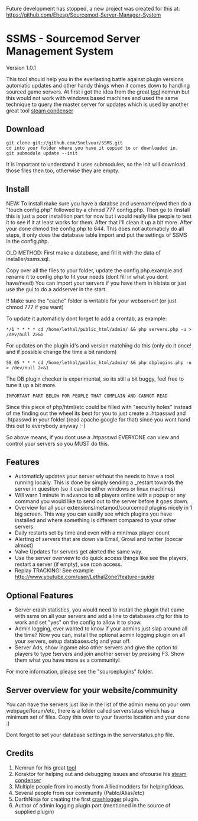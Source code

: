 Future development has stopped, a new project was created for this at: https://github.com/Ehesp/Sourcemod-Server-Manager-System

SSMS - Sourcemod Server Management System
=========================================

Version 1.0.1

This tool should help you in the everlasting battle against plugin versions automatic updates and other handy things
when it comes down to handling sourced game servers. At first i got the idea from the great [tool] nemrun but this would
not work with windows based machines and used the same technique to query the master server for updates which is used
by another great tool [steam condenser]

Download
--------

	git clone git://github.com/Snelvuur/SSMS.git
	cd into your folder where you have it copied to or downloaded in.
	git submodule update --init

It is important to understand it uses submodules, so the init will download those files then too, otherwise they are empty.

Install
-------

NEW: To install make sure you have a databse and username/pwd then do a "touch config.php" followed by a chmod 777 config.php.
Then go to /install this is just a poor installtion part for now but i would really like people to test it to see if it at
least works for them. After that i'll clean it up a bit more. After your done chmod the config.php to 644. This does not
automaticly do all steps, it only does the database table import and put the settings of SSMS in the config.php.

OLD METHOD:
First make a database, and fill it with the data of installer/ssms<latestversion>.sql.

Copy over all the files to your folder, update the config.php.example and rename it to config.php
to fit your needs (dont fill in what you dont have/need) You can import your servers if you have
them in hlstats or just use the gui to do a addserver in the start.

!! Make sure the "cache" folder is writable for your webserver! (or just chmod 777 if you want)

To update it automaticly dont forget to add a crontab, as example: 

	*/1 * * * * cd /home/lethal/public_html/admin/ && php servers.php -u > /dev/null 2>&1


For updates on the plugin id's and version matching do this (only do it once! and if possible change the time a bit random)

	58 05 * * * cd /home/lethal/public_html/admin/ && php dbplugins.php -u > /dev/null 2>&1

The DB plugin checker is experimental, so its still a bit buggy, feel free to tune it up a bit more.

	IMPORTANT PART BELOW FOR PEOPLE THAT COMPLAIN AND CANNOT READ

Since this piece of php/html/etc could be filled with "security holes" instead of me finding out the wheel its best for you
to just create a .htpasswd and .htpasswd in your folder (read apache google for that) since you wont hand this out to everybody
anyway :-)

So above means, if you dont use a .htpasswd EVERYONE can view and control your servers so you MUST do this.

Features
--------

* Automaticly updates your server without the needs to have a tool running locally. This is done by simply sending a _restart towards the server in question (so it can be either windows or linux machines)
* Will warn 1 minute in advance to all players online with a popup or any command you would like to send out to the server before it goes down.
* Overview for all your extensions/metamod/sourcemod plugins nicely in 1 big screen. This way you can easilly see which plugins you have installed and where something is different compared to your other servers.
* Daily restarts set by time and even with a min/max player count
* Alerting of servers that are down via Email, Growl and twitter (boxcar almost)
* Valve Updates for servers get alerted the same way.
* Use the server overview to do quick access things like see the players, restart a server (if empty), use rcon access.
* Replay TRACKING! See example http://www.youtube.com/user/LethalZone?feature=guide

Optional Features
-----------------
* Server crash statistics, you would need to install the plugin that came with ssms on all your servers and add a line to databases.cfg for this to work and set "yes" on the config to allow it to show.
* Admin logging, ever wanted to know if your admins just slap around all the time? Now you can, install the optional admin logging plugin on all your servers, setup databases.cfg and your off.
* Server Ads, show ingame also other servers and give the option to players to type !servers and join another server by pressing F3. Show them what you have more as a community!

For more information, please see the "sourceplugins" folder.

Server overview for your website/community
------------------------------------------

You can have the servers just like in the list of the admin menu on your own webpage/forum/etc, there is a folder called serverstatus which has a minimum set of files. Copy this over to your favorite location and your done :)

Dont forget to set your database settings in the serverstatus.php file.

Credits
-------
1. Nemrun for his great [tool]
2. Koraktor for helping out and debugging issues and ofcourse his [steam condenser]
3. Multiple people from irc mostly from Alliedmodders for helping/ideas.
4. Several people from our community (Pablo/Alias/etc)
5. DarthNinja for creating the first [crashlogger] plugin.
6. Author of admin logging plugin part (mentioned in the source of supplied plugin)

[tool]: http://nephyrin.net/tools/nemrun/latest/
[steam condenser]: https://github.com/koraktor/steam-condenser
[crashlogger]: http://forums.alliedmods.net/showthread.php?p=1050025
